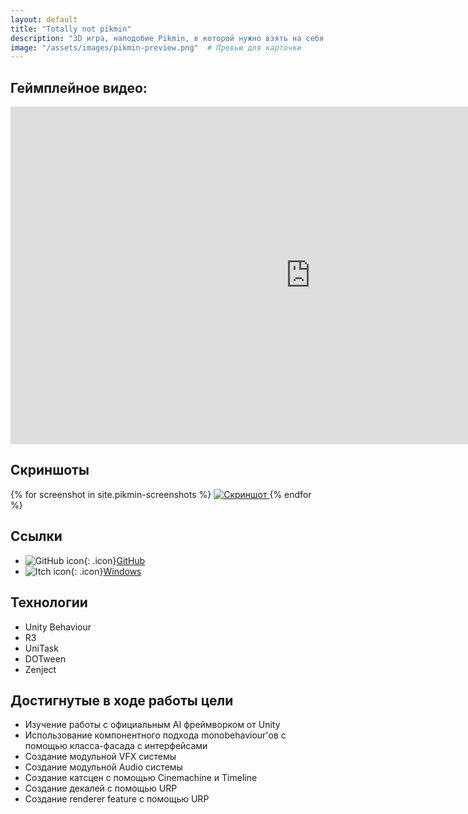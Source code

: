 ```yaml
---
layout: default
title: "Totally not pikmin"
description: "3D игра, наподобие Pikmin, в которой нужно взять на себя управление группой существ."
image: "/assets/images/pikmin-preview.png"  # Превью для карточки
---
```


## Геймплейное видео:
<iframe 
  width="960" 
  height="540" 
  src="https://www.youtube.com/embed/Ymxn-hAhA-U" 
  frameborder="0" 
  allowfullscreen>
</iframe>

## Скриншоты
 <div class="gallery">
    {% for screenshot in site.pikmin-screenshots %}
  <a href="{{ screenshot.image | relative_url }}" data-lightbox="gallery" data-title="Скриншот">
        <img src="{{ screenshot.image | relative_url }}" alt="Скриншот" class="project-image">
    </a>
{% endfor %}
</div> 

<script src="https://cdnjs.cloudflare.com/ajax/libs/lightbox2/2.11.3/js/lightbox-plus-jquery.min.js"></script>
<script>
    // Инициализация с настройками
    lightbox.option({
        'resizeDuration': 200,
        'wrapAround': true,
        'fadeDuration': 200,
        'disableScrolling': false,
        'fitImagesInViewport': false,
        'maxWidth': 1280,
        'maxHeight': 720,
        'positionFromTop': 100
    })
</script>

## Ссылки  
- ![GitHub icon](https://github.githubassets.com/favicons/favicon.svg){: .icon}[GitHub](https://github.com/furyohfury/FreeRealEstate/tree/Pikmin)
- ![Itch icon](https://static.itch.io/images/itchio-textless-black.svg){: .icon}[Windows](https://furyohfury.itch.io/totally-not-pikmin)

## Технологии  
- Unity Behaviour
- R3
- UniTask
- DOTween
- Zenject

## Достигнутые в ходе работы цели
- Изучение  работы с официальным AI фреймворком от Unity
- Использование компонентного подхода monobehaviour'ов с помощью класса-фасада с интерфейсами
- Создание модульной VFX системы
- Создание модульной Audio системы
- Создание катсцен с помощью Cinemachine и Timeline
- Создание декалей с помощью URP
- Создание renderer feature с помощью URP